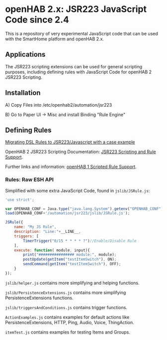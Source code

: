 # openHAB 2.x: JSR223 JavaScript Code since 2.4

This is a repository of very experimental JavaScript code that can be used with the SmartHome platform and openHAB 2.x.

## Applications

The JSR223 scripting extensions can be used for general scripting purposes, including defining rules with JavaScript Code for openHAB 2 JSR223 Scripting.

## Installation

A) Copy Files into /etc/openhab2/automation/jsr223

B) Go to Paper UI -> Misc and install Binding "Rule Engine"

## Defining Rules

[Migrating DSL Rules to JSR223/Javascript with a case example](https://community.openhab.org/t/migrating-dsl-rules-to-jsr223-javascript-with-a-case-example/73352)

OpenHAB 2 JSR223 Scripting Documentation: [JSR223 Scripting and Rule Support](https://www.openhab.org/docs/configuration/jsr223.html#jsr223-scripting).

Further links and information: [openHAB 1 Scripted Rule Support](https://github.com/eclipse/smarthome/wiki/Scripted-Rule-Support).

### Rules: Raw ESH API

Simplified with some extra JavaScript Code, found in `jslib/JSRule.js`:

```JavaScript
'use strict';

var OPENHAB_CONF = Java.type("java.lang.System").getenv("OPENHAB_CONF");
load(OPENHAB_CONF+'/automation/jsr223/jslib/JSRule.js');

JSRule({
    name: "My JS Rule",
    description: "Line:"+__LINE__,
    triggers: [
        TimerTrigger("0/15 * * * * ?")//Enable/Disable Rule
    ],
    execute: function( module, input){
        print("################ module:", module);
        postUpdate(getItem("testItemSwitch"), ON);
        sendCommand(getItem("testItemSwitch"), OFF);
    }
});
```

`jslib/helper.js` contains more simplifying and helping functions.

`jslib/PersistenceExtensions.js` contains more simplifying PersistenceExtensions functions.

`jslib/triggersAndConditions.js` contains trigger functions.

`ActionExamples.js` contains examples for default actions like PersistenceExtensions, HTTP, Ping, Audio, Voice, ThingAction.

`itemTest.js` contains examples for testing Items and Groups.

 

